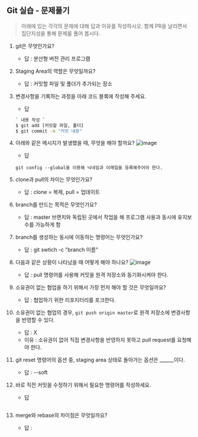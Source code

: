 ## Git 실습 - 문제풀기
> 아래에 있는 각각의 문제에 대해 답과 이유를 작성하시오.
> 함께 PR을 날리면서 집단지성을 통해 문제를 풀어 봅시다.

1. git은 무엇인가요?   
   - 답 : 분산형 버전 관리 프로그램
  
2. Staging Area의 역할은 무엇일까요?
   - 답 : 커밋할 파일 및 폴더가 추가되는 장소

3. 변경사항을 기록하는 과정을 아래 코드 블록에 작성해 주세요.
   - 답
   ```bash
   ` 내용 작성 `
   $ git add [커밋할 파일, 폴더]
   $ git commit -m "커밋 내용"
   ```

4. 아래와 같은 메시지가 발생했을 때, 무엇을 해야 할까요?
![image](https://user-images.githubusercontent.com/98133984/181182281-4d01a374-62fe-4957-9a07-1efc005e35d3.png)
   - 답
   ```
   git config --global을 이용해 닉네임과 이메일을 등록해주어야 한다.
   ```
5. clone과 pull의 차이는 무엇인가요?
   - 답 : clone = 복제, pull = 업데이트
   
6. branch를 만드는 목적은 무엇인가요?
    - 답 : master 브랜치와 독립된 곳에서 작업을 해 프로그램 사용과 동시에 유지보수를 가능하게 함

7. branch를 생성하는 동시에 이동하는 명령어는 무엇인가요?
    - 답 : git swtich -c "branch 이름"

8. 다음과 같은 상황이 나타났을 때 어떻게 해야 하나요?
   ![image](https://user-images.githubusercontent.com/98133984/181183354-df42d325-b839-48e1-a4c6-667c20b33d5c.png)
    - 답 : pull 명령어를 사용해 커밋을 원격 저장소와 동기화시켜야 한다.

9.  소유권이 없는 협업을 하기 위해서 가장 먼저 해야 할 것은 무엇일까요?
    - 답 : 협업하기 위한 리포지터리를 포크한다.


10. 소유권이 없는 협업의 경우, `git push origin master`로 원격 저장소에 변경사항을 반영할 수 있다.
    - 답 : X
    - 이유 : 소유권이 없어 직접 변경사항을 반영하지 못하고 pull request를 요청해야 한다.
 
11. git reset 명령어의 옵션 중, staging area 상태로 돌아가는 옵션은 ______이다.
    - 답 : --soft

12. 바로 직전 커밋을 수정하기 위해서 필요한 명령어를 작성하세요.
    - 답
    ```
    ```

13. merge와 rebase의 차이점은 무엇일까요? 
     - 답 : 
